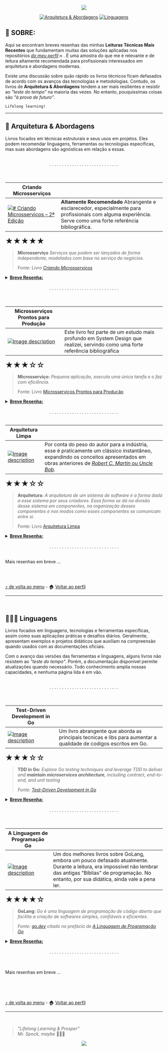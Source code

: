 <a id="header"></a>

<!-- 
 Header image generated by Bing IA: https://www.bing.com/images/create/

Prompt:
APENAS tres Livros empilhados , em estilo cartoon com fundo branco sem muitos detalhes para que seja fácil tornar transparente em um editor de imagem
-->
<div align="center">
<a href="#header">
    <img src="./assets/images/layout/header.png">
</a>

[![Arquitetura & Abordagens](https://img.shields.io/badge/🧠_Arquitetura_&_Abordagens-001a2d?style=for-the-badge)](#architecture) [![Linguagens](https://img.shields.io/badge/👨🏿‍💻_linguagens-001a2d?style=for-the-badge)](#languages)
</div>

## 📖 SOBRE:

Aqui se encontram breves resenhas das minhas __Leituras Técnicas Mais Recentes__ que fundamentam muitas das soluções aplicadas nos repositórios _[do meu perfil](https://github.com/jtonynet)&nbsp;<img src='./../assets/images/icons/github_blue_link.svg' width='13' alt="no GitHub" title="no GitHub">_. É uma amostra do que me é relevante e de leitura altamente recomendada para profissionais interessados em arquitetura e abordagens modernas.

Existe uma discussão sobre quão rápido os livros técnicos ficam defasados de acordo com os avanços das tecnologias e metodologias. Contudo, os livros de __Arquitetura & Abordagens__ tendem a ser mais resilientes e resistir ao _"teste do tempo"_ na maioria das vezes. No entanto, pouquíssimas coisas são _"à prova de futuro"_.


`Lifelong learning!`

---

<a id="architecture"></a>

## 🧠 Arquitetura & Abordagens

Livros focados em técnicas estruturais e seus usos em projetos. Eles podem recomendar linguagens, ferramentas ou tecnologias específicas, mas suas abordagens são agnósticas em relação a essas.

<br/>
<div align="center">. . . . . . . . . . . . . . . . . . . . . . . . . . . .</div>
<br/>
<br/>

<div align="center">

| Criando Microsserviços                                                                                                                                                          |                                                                                                                                                              |
| ------------------------------------------------------------------------------------------------------------------------------------------------------------------------------- | ------------------------------------------------------------------------------------------------------------------------------------------------------------ |
| [![# Criando Microsserviços – 2ª Edição](./assets/book_covers/tech/Criando_Microsservicos.jpg)](https://www.amazon.com.br/gp/product/B09WF2MVT8/ref=dbs_a_def_rwt_bibl_vppi_i0) | __Altamente Recomendado__ Abrangente e esclarecedor, especialmente para profissionais com alguma experiência. Serve como uma forte referência bibliográfica. |

</DIV>

<font size="5px"> ★★★★★ </font>

> **Microsserviço**
> _Serviços que podem ser lançados de forma independente, modelados com base no serviço de negócios._
>
> _Fonte: Livro [Criando Microsserviços](https://www.amazon.com.br/gp/product/B09WF2MVT8/ref=dbs_a_def_rwt_bibl_vppi_i0)_

<details>
  <summary><b><u>Breve Resenha:</u></b></summary>
    <br/>
    <p>
     Gostaria de ter lido essa obra no período de lançamento de sua <a href="https://www.amazon.com.br/Building-Microservices-Sam-Newman/dp/1491950358">primeira edição</a> (em 17 de março 2015). Teria sido <b>MUITO ÚTIL</b> em diversos desafios que enfrentei ao longo da minha jornada. O livro é denso e repleto de conceitos bem fundamentados. Li-o após o livro de <i>Susan Fowler</i> ("Microsserviços Prontos para Produção" - resenha abaixo) , e percebo que <a href="https://samnewman.io/"><i>Newman</i></a> apresenta uma visão mais abrangente sobre os tópicos que permeiam o tema de microsserviços, baseada em seus anos de experiência. Isso fica ainda mais evidente nesta segunda edição revisada.
    </p>
    <p>
      Partindo do princípio de que arquitetura não é uma corrida com obstáculos (embora muitas vezes pareça), <a href="https://samnewman.io/"><i>Newman</a></i> ressalta que monólitos são geralmente a decisão mais acertada até que problemas de escala, comuns ao crescimento de um negócio, comecem a surgir. Ele deixa claro que microsserviços não são a opção "padrão" nem um "objetivo" em si, mas sim uma estratégia para alcançar software disponível e escalável. Você não "vence" uma corrida simplesmente adotando esse padrão arquitetural.
    </p>
    <p>
      Com base nessa visão, o livro explora os conceitos de maneira abrangente, sugerindo ferramentas e abordagens que o autor adotou ao longo de sua carreira.
    </p>
</details>

<br/>
<div align="center">. . . . . . . . . . . . . . . . . . . . . . . . . . . .</div>
<br/>
</br>

<div align="center">

| Microsserviços Prontos para Produção                                                                                                                                                                  |                                                                                                                                 |
| ----------------------------------------------------------------------------------------------------------------------------------------------------------------------------------------------------- | ------------------------------------------------------------------------------------------------------------------------------- |
| [![Image description](./assets/book_covers/tech/microsservicos_prontos_para_producao_.jpg)](https://www.amazon.com.br/Microsservi%C3%A7os-Prontos-Para-Produ%C3%A7%C3%A3o-Padronizados/dp/8575226215) | Este livro fez parte de um estudo mais profundo em System Design que realizei, servindo como uma forte referência bibliográfica |

</div>

<font size="5px"> ★★★☆☆ </font>

> **Microsserviço:**
> _Pequena aplicação, executa uma única tarefa e o faz com eficiência._
>
> Fonte: Livro [Microsserviços Prontos para Produção](https://www.amazon.com.br/Microsservi%C3%A7os-Prontos-Para-Produ%C3%A7%C3%A3o-Padronizados/dp/8575226215)

<details>
  <summary><b><u>Breve Resenha:</u></b></summary>
    <br/>
    <p>
     <a href="https://www.susanjfowler.com/"><i>Susan Fowler</i></a> (Hoje <i>Rigetti</i>, sem parentesco com <a href="https://martinfowler.com/">outro <i>Fowler</i> famoso</a>), tem o grande mérito de ter abordado o tema da <b>Disponibilidade</b> com uma visão completamente alinhada ao contexto dos microsserviços. Esse tema é de extrema importância para todos os cargos que compõem as equipes de tecnologia e negócios em um mundo onde os serviços são predominantemente digitais.
    </p>
    <p>
      A escalabilidade horizontal (em hyperescala), com a qual empresas bem-sucedidas em seus negócios na rede precisam lidar durante seu crescimento, não deve comprometer a confiabilidade das transações com as quais o sistema precisa lidar. Ao longo dos anos, a abordagem que parece ter se adaptado melhor para garantir essa confiabilidade em escala, embora não seja simples, são os microsserviços.
    </p>
    <p>
      Nos sete capítulos da obra, a Engenheira de Confiabilidade discute os princípios que a nortearam na criação de uma lista de verificação que visa garantir que esses microsserviços suportem cargas de utilização pesadas, mesmo sob condições adversas, e não apenas isso, mas também sejam testáveis e de fácil manutenção.<br/>Ela não se prende a tecnologias específicas, não cita ferramentas de forma incisiva, mas sim abordagens que visam atender aos requisitos dessa lista de verificação. Uma vez que a lista está preenchida, em sua visão, temos o que ela chama de "Microsserviços Prontos Para Produção."
    </p>
    <p>
      <i>*A autora, apesar de jovem, possui um <a href="https://en.wikipedia.org/wiki/Susan_Rigetti">histórico mais  relevante</a> (o que não influenciou em nada a leitura dessa obra, mas em muito a indústria) no campo de Desenvolvimento de Software. Para desenvolvedores interessados em equidade de gênero e respeito</i>.
    </p>
    <p>
      <b>Sejamos todos melhores!</b>
    </p>


</details>

<br/>
<div align="center">. . . . . . . . . . . . . . . . . . . . . . . . . . . .</div>
<br/>


<div align="center">

| Arquitetura Limpa                                                                                                                                                             |                                                                                                                                                                                                                                                          |
| ----------------------------------------------------------------------------------------------------------------------------------------------------------------------------- | -------------------------------------------------------------------------------------------------------------------------------------------------------------------------------------------------------------------------------------------------------- |
| [![Image description](./assets/book_covers/tech/arquitetura_limpa.jpg)](https://www.amazon.com.br/Arquitetura-Limpa-Artes%C3%A3o-Estrutura-Software/dp/8550804606/ref=sr_1_1) | Por conta do peso do autor para a indústria, esse é praticamente um clássico instantâneo, expandindo os conceitos apresentados em obras anteriores de <a href="https://en.wikipedia.org/wiki/Robert_C._Martin"><i>Robert C. Martin ou Uncle Bob</i></a>. |

</div>

<font size="5px"> ★★★☆☆ </font>

> **Arquitetura:**
> _A arquitetura de um sistema de software é a forma dada a esse sistema por seus criadores. Essa forma se dá na divisão desse sistema em componentes, na organização desses componentes e nos modos como esses componentes se comunicam entre si._
>
> Fonte: Livro [Arquitetura Limpa](https://www.amazon.com.br/Arquitetura-Limpa-Artes%C3%A3o-Estrutura-Software/dp/8550804606/ref=sr_1_1)

<details>
  <summary><b><u>Breve Resenha:</u></b></summary>
    <br/>
    <p>
      <a href="http://cleancoder.com/products"><i>Uncle Bob</i></a>, possui um histórico relevante, sendo um dos signatários originais do <a href="https://agilemanifesto.org/iso/ptbr/manifesto.html"><i>Manifesto Ágil</i></a>. Ele é amplamente conhecido por suas <a href="https://www.amazon.com.br/stores/Robert-C.-Martin/author/B000APG87E?ref=ap_rdr&isDramIntegrated=true&shoppingPortalEnabled=true"><i>Abordagens Limpas</i></a> para o desenvolvimento de software. Contudo, a obra é o foco aqui, não o autor. Os primeiros capítulos do livro concentram-se quase exclusivamente nos princípios <i>SOLID</i> e em como sua adoção auxilia na criação de um código limpo, coeso e altamente manutenível.
    </p>
    <p>
      No entanto, <i>Arquitetura Limpa</i> não se limita a <i>SOLID</i>. O autor explora temas como organização de componentes, separação de responsabilidades, camadas de abstração e as regras de dependência, abordando como essas decisões impactam o ciclo de vida do software. Ele argumenta que a arquitetura ideal deve suportar mudanças com o mínimo de impacto, algo que os princípios <i>SOLID</i> ajudam a alcançar.
    </p>
    <p>
      Esses capítulos fornecem ao leitor um excelente panorama para a aplicação desses princípios. Talvez novatos encontrem certa dificuldade e só consigam compreender plenamente esses conceitos ao se depararem com problemas que, além de permitirem, <i>exigem</i> esse tipo de solução padronizada, amplamente difundida hoje, de forma acertada, como boas práticas.
    </p>
    <p>
      Polêmicas sobre o autor à parte, é impossível não recomendar a leitura desta obra (e também do <a href="https://www.amazon.com.br/C%C3%B3digo-Limpo-Robert-C-Martin-ebook/dp/B085Q2K632"><i>Código Limpo</i></a>), com a ressalva de que, a depender da linguagem utilizada e do nível profissional do leitor, muitas de suas recomendações podem ser incompreendidas ou não fazer sentido. Somente hoje, alguns de seus conceitos fazem total sentido para mim. Dominar <i>SOLID, KISS, DRY</i> e outros princípios tornará seu código mais manutenível, legível e, claro, <i>Limpo</i>.
    </p>
</details>

<br/>
<div align="center">. . . . . . . . . . . . . . . . . . . . . . . . . . . .</div>
<br/>

Mais resenhas em breve ...

<br/>
<br/>

[⤴️ de volta ao menu](#header) - 🏠 [Voltar ao perfil](https://github.com/jtonynet)

---

<a id="languages"></a>

<br/>

## 👨🏿‍💻 Linguagens

Livros focados em linguagens, tecnologias e ferramentas específicas, assim como suas aplicações práticas e desafios diários. Geralmente, apresentam exemplos e projetos didáticos que auxiliam na compreensão quando usados com as documentações oficiais.

Com o avanço das versões das ferramentas e linguagens, alguns livros não resistem ao _"teste do tempo"_. Porém, a documentação disponível permite atualizações quando necessário. Todo conhecimento amplia nossas capacidades, e nenhuma página lida é em vão.

<br/>
<div align="center">. . . . . . . . . . . . . . . . . . . . . . . . . . . .</div>
<br/>
<br/>

<div align="center">

| Test-Driven Development in Go                                                                                                                                                                        |                                                                                                                   |
| ---------------------------------------------------------------------------------------------------------------------------------------------------------------------------------------------------- | ----------------------------------------------------------------------------------------------------------------- |
| [![Image description](./assets/book_covers/tech/test_driven_development_in_go.jpg)](https://www.amazon.com.br/Test-Driven-Development-practical-idiomatic-real-world-ebook/dp/B0B8SY6G96/ref=sr_1_1) | Um livro abrangente que aborda as principais tecnicas e libs para aumentar a qualidade de codigos escritos em Go. |

</div>

<font size="5px"> ★★★☆☆ </font>

> **TDD in Go:**
> _Explore Go testing techniques and leverage TDD to deliver and **maintain microservices architecture**, including contract, end-to-end, and unit testing_
>
> _Fonte: [Test-Driven Development in Go](https://www.amazon.com.br/Test-Driven-Development-practical-idiomatic-real-world-ebook/dp/B0B8SY6G96/ref=sr_1_1)_

<details>
  <summary><b><u>Breve Resenha:</u></b></summary>
  <br/>
  <p>
      Uma vez compreendidas as particularidades da concisa, porém poderosa, biblioteca padrão do <b>GoLang</b>, torna-se necessário elevar a qualidade dos softwares construídos com ela. <a href="https://en.wikipedia.org/wiki/Kent_Beck"><i>Kent Beck</i></a> já nos alertava sobre o excesso de confiança dos desenvolvedores em sua <a href="https://www.amazon.com.br/TDD-Desenvolvimento-Guiado-por-Testes/dp/857780724X/ref=sr_1_1"><i>obra seminal sobre TDD</i></a>, destacando como tornar o software altamente testável aumenta a segurança e reduz a carga cognitiva do desenvolvedor, auxiliando nesse aumento de qualidade.
  </p>
  <p>
      O livro aborda desde exemplos práticos básicos, como testes em uma calculadora, seguindo uma abordagem passo a passo (didática que aprecio bastante), até uma aplicação simples de gerenciamento de livros. Ele explora ferramentas modernas para testes de unidade, integração, end-to-end e até mesmo de comportamento (<b>BDD</b>), de maneira direta e acessível. Entretanto, o repositório do livro deixa a desejar, pois em muitos casos, já apresenta as soluções dos desafios, em vez de entregar um software sem testes e permitir que o leitor implemente suas próprias soluções.
  </p>
  <p>
      É uma obra útil e abrangente, que cobre tópicos complexos, como testes em cenários de concorrência. Ideal para quem deseja aumentar a qualidade de seus códigos em Go.
  </p>
</details>

<br/>
<div align="center">. . . . . . . . . . . . . . . . . . . . . . . . . . . .</div>
<br/>
<br/>

<div align="center">

| A Linguagem de Programação Go                                                                                                                                                                 |                                                                                                                                                                                                                    |
| --------------------------------------------------------------------------------------------------------------------------------------------------------------------------------------------- | ------------------------------------------------------------------------------------------------------------------------------------------------------------------------------------------------------------------ |
| [![Image description](./assets/book_covers/tech/a_linguagem_de_programacao_go.jpg)](https://www.amazon.com.br/Microsservi%C3%A7os-Prontos-Para-Produ%C3%A7%C3%A3o-Padronizados/dp/8575226215) | Um dos melhores livros sobre GoLang, embora um pouco defasado atualmente. Durante a leitura, era impossível não lembrar das antigas "Bíblias" de programação. No entanto, por sua didática, ainda vale a pena ler. |

</div>

<font size="5px"> ★★★★☆ </font>

> **GoLang:**
> _Go é uma linguagem de programação de código aberto que facilita a criação de softwares simples, confiáveis e eficientes._
>
> _Fonte: [go.dev](https://go.dev/) citado no prefácio de [A Linguagem de Programação Go](https://www.amazon.com.br/Linguagem-Programa%C3%A7%C3%A3o-Go-Alan-Donovan/dp/8575225464/ref=sr_1_1)_

<details>
  <summary><b><u>Breve Resenha:</u></b></summary>
    <br/>
    <p>
      Um dos livros introdutórios mais recomendados para a linguagem Go, embora já com algum tempo desde seu lançamento, continua relevante devido à didática adotada. Meu primeiro contato com essa obra ocorreu na GopherCon 2018, quando o adquiri, e sua leitura, em conjunto com a documentação da linguagem, foi extremamente agradável.
    </p>
    <p>
      Executei alguns de seus <a href="https://github.com/jtonynet/go-book-exercises">Exemplos Práticos</a>, que, em conjunto com suas explicações, elucidam as bibliotecas padrão da linguagem. No geral, é um material que continua relevante, mas, devido à sua idade e ao fato de não apresentar um projeto de ponta a ponta (meu estilo favorito de aprender uma linguagem), "perdeu uma estrela no meu ranking pessoal de leituras técnicas."
    </p>

</details>

<br/>
<div align="center">. . . . . . . . . . . . . . . . . . . . . . . . . . . .</div>
<br/>
<br/>

Mais resenhas em breve ...

<br/>
<br/>
<br/>

[⤴️ de volta ao menu](#header) - 🏠 [Voltar ao perfil](https://github.com/jtonynet)

---

<br/>

<a id="footer"></a>

>  _"Lifelong Learning & Prosper"_
> <br/> 
>  _Mr. Spock, maybe_   🖖🏾🚀

<div align="center">
<a href="#footer">
    <img src="./../assets/images/layout/footer_learn_ingenuity_bg_hexagonal.png">
</a>
</div>

